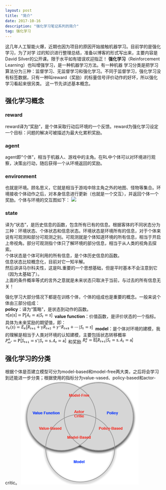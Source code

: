 ```yaml
---
layout: post
title: "简介"
date: 2017-10-16
description: "强化学习笔记系列的简介"
tag: 强化学习 
---  
```


   这几年人工智能火爆，近期也因为项目的原因开始接触机器学习。目前学的是强化学习，为了对学
过的知识进行整理总结，准备以博客的形式写出来，主要内容是David Silver的公开课。限于水平如有错误欢迎指正！
    **强化学习**（Reinforcement Learning）也叫增强学习，是一种机器学习方法。有一种机器
学习分类是把学习算法分为三种：监督学习、无监督学习和强化学习。不同于监督学习，强化学习没有标签数据，只有一种叫reward（奖励）的标量信号评价动作的好坏，所以强化学习看起来很另类。
这一节先讲述基本概念。
## 强化学习概念
### reward
reward译为“奖励”，是个体采取行动后环境的一个反馈。reward为强化学习设定一个目标：问题的解决可被描述为最大化累积奖励。

### agent
agent即“个体”，相当于机器人、游戏中的主角。在RL中个体可以对环境进行观察，决策出行动，随后获得一个从环境返回的奖励。

### environment
也就是环境。顾名思义，它就是相当于游戏中除主角之外的地图、怪物等集合。环境接收个体动作之后，对本身信息进行更新（也就是一个交互），并返回个体一个奖励。个体与环境的交互图如下：
![](ibacor.github.io/images/posts/RL/agent_envir.png)
### state
译为“状态”，是历史信息的函数，包含所有已有的信息。根据客体的不同状态分为三种：环境状态、个体状态和信息状态。环境状态是环境所有的信息，对于个体来说有可观测和部分可观测之别。可观测就是个体知道环境的所有信息，相当于开启上帝视角。部分可观测指个体只了解环境的部分信息，相当于从人类的视角去探索。  
个体状态是个体可利用的所有信息，是个体历史信息的函数。  
信息状态比较概念化，目前对它一知半解。  
然后讲讲马尔科夫性，这是RL重要的一个思想基础，但是平时基本不会注意到它（因为太基础了）。  
上面的条件概率等式的言外之意就是未来状态只取决于当前，与过去的所有信息无关！  

强化学习大部分情况下都是在训练个体，个体的组成也是重要的概念。一般来说个体由三部分组成：  
**policy**：译为“策略”，是状态到动作的函数。  
![](/images/posts/RL/equ_policy.png)
**value function**：价值函数，是评价状态的一个指标。具体为未来奖励的期望值，即：  
![](/images/posts/RL/equ_valuefunc.png)
**model**：是个体对环境的建模，我的理解是相当于人类对环境的认知建模，主要包括状态转移概率
![](/images/posts/RL/equ_trans.png)
和奖励
![](/images/posts/RL/equ_modelReward.png)  

## 强化学习的分类
根据个体是否建立模型可分为model-based和model-free两大类，之后将会学习到还能进一步分类；根据使用的指标分为value-vased、policy-based和actor-critic。
![](/images/posts/RL/agent_type.png)